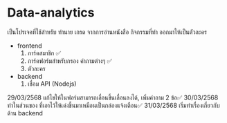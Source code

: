 # Data-analytics

เป็นโปรเจคที่ใช้สำหรับ ทำนาย เกรด จากการอ่านหนังสือ กิจกรรมที่ทำ ออกมาให้เป็นตัวละคร 
  - frontend
      1. การ์ดสมาชิก ✅
      2. การ์ดฟอร์มสำหรับกรอง คำถามต่างๆ ✅
      3. ตัวละคร
  - backend
      1. เชื่อม API (Nodejs)


29/03/2568  แก้ไขให้ในฟอร์มสามารถเลื่อนขึ้นเลื่อนลงได้, เพิ่มคำถาม 2 ข้อ✅
30/03/2568  ทำในส่วนของ ที่เอาไว้ให้เด่งขึ้นมาเหมือนเป็นกล่องแจ้งเตือน✅
31/03/2568 เริ่มทำเรื่องเกี่ยวกับด้าน backend
